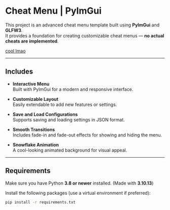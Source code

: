 # Cheat Menu | PyImGui

This project is an advanced cheat menu template built using **PyImGui** and **GLFW3**.  
It provides a foundation for creating customizable cheat menus — **no actual cheats are implemented**.

[cool lmao](https://i.imgur.com/mmCCbYl.gif)

---

## Includes

- **Interactive Menu**  
  Built with PyImGui for a modern and responsive interface.

- **Customizable Layout**  
  Easily extendable to add new features or settings.

- **Save and Load Configurations**  
  Supports saving and loading settings in JSON format.

- **Smooth Transitions**  
  Includes fade-in and fade-out effects for showing and hiding the menu.

- **Snowflake Animation**  
  A cool-looking animated background for visual appeal.

---

## Requirements

Make sure you have Python **3.8 or newer** installed. (Made with **3.10.13**)

Install the following packages (use a virtual environment if preferred):

```bash
pip install -r requirements.txt
